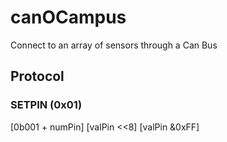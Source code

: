 # canOCampus
Connect to an array of sensors through a Can Bus




## Protocol
### SETPIN (0x01)
[0b001 + numPin] [valPin <<8] [valPin &0xFF]
